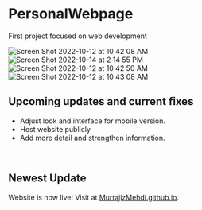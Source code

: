 # PersonalWebpage
First project focused on web development


![Screen Shot 2022-10-12 at 10 42 08 AM](https://user-images.githubusercontent.com/90480945/195599435-53ae8127-5a7b-4ab6-a61e-23b105654cab.png)
![Screen Shot 2022-10-14 at 2 14 55 PM](https://user-images.githubusercontent.com/90480945/195914035-6f1bcc8d-4ed0-48fe-b963-69e00d2208a8.png)
![Screen Shot 2022-10-12 at 10 42 50 AM](https://user-images.githubusercontent.com/90480945/195599531-f02b8a2c-f591-4a79-917d-cdc205032eaa.png)
![Screen Shot 2022-10-12 at 10 43 08 AM](https://user-images.githubusercontent.com/90480945/195599550-e94fe7dc-4440-4675-b724-ea04edefb546.png)


<h2>Upcoming updates and current fixes</h2>
<ul>
  <li>Adjust look and interface for mobile version.</li>
  <li>Host website publicly</li>
  <li>Add more detail and strengthen information.</li>
 </ul>
  
<br>

<h2>Newest Update</h2>
<p>Website is now live! Visit at <a href="MurtajizMehdi.Github.io">MurtajizMehdi.github.io</a>.</p>
